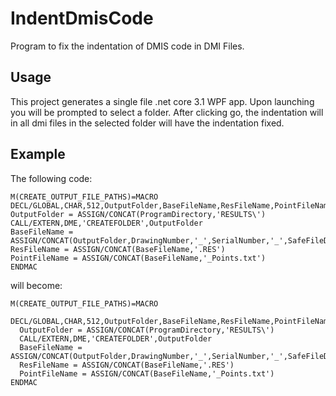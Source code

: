 # IndentDmisCode
Program to fix the indentation of DMIS code in DMI Files.

## Usage
This project generates a single file .net core 3.1 WPF app. Upon launching you will be prompted to select a folder. After clicking go, the indentation will in all dmi files in the selected folder will have the indentation fixed.

## Example
The following code:

```
M(CREATE_OUTPUT_FILE_PATHS)=MACRO
DECL/GLOBAL,CHAR,512,OutputFolder,BaseFileName,ResFileName,PointFileName,DatabaseFileName
OutputFolder = ASSIGN/CONCAT(ProgramDirectory,'RESULTS\')
CALL/EXTERN,DME,'CREATEFOLDER',OutputFolder
BaseFileName = ASSIGN/CONCAT(OutputFolder,DrawingNumber,'_',SerialNumber,'_',SafeFileDate,'_',SafeFileTime)
ResFileName = ASSIGN/CONCAT(BaseFileName,'.RES')
PointFileName = ASSIGN/CONCAT(BaseFileName,'_Points.txt')
ENDMAC
```

will become:

```
M(CREATE_OUTPUT_FILE_PATHS)=MACRO
  DECL/GLOBAL,CHAR,512,OutputFolder,BaseFileName,ResFileName,PointFileName,DatabaseFileName
  OutputFolder = ASSIGN/CONCAT(ProgramDirectory,'RESULTS\')
  CALL/EXTERN,DME,'CREATEFOLDER',OutputFolder
  BaseFileName = ASSIGN/CONCAT(OutputFolder,DrawingNumber,'_',SerialNumber,'_',SafeFileDate,'_',SafeFileTime)
  ResFileName = ASSIGN/CONCAT(BaseFileName,'.RES')
  PointFileName = ASSIGN/CONCAT(BaseFileName,'_Points.txt')
ENDMAC
```